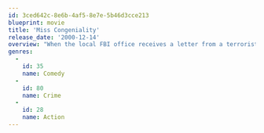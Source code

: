 ```yaml
---
id: 3ced642c-8e6b-4af5-8e7e-5b46d3cce213
blueprint: movie
title: 'Miss Congeniality'
release_date: '2000-12-14'
overview: "When the local FBI office receives a letter from a terrorist known only as 'The Citizen', it's quickly determined that he's planning his next act at the Miss America beauty pageant. Because tough-as-nails Gracie Hart is the only female Agent at the office, she's chosen to go undercover as the contestant from New Jersey."
genres:
  -
    id: 35
    name: Comedy
  -
    id: 80
    name: Crime
  -
    id: 28
    name: Action
---
```

